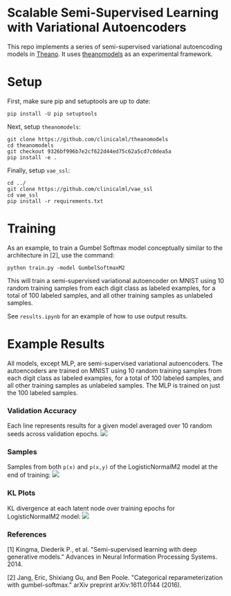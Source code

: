 # Scalable Semi-Supervised Learning with Variational Autoencoders
This repo implements a series of semi-supervised variational autoencoding models in [Theano](http://deeplearning.net/software/theano/).  It uses [theanomodels](https://github.com/clinicalml/theanomodels/tree/jmj/setup_package) as an experimental framework.

# Setup
First, make sure pip and setuptools are up to date:
```
pip install -U pip setuptools
```

Next, setup `theanomodels`:
```
git clone https://github.com/clinicalml/theanomodels
cd theanomodels
git checkout 9326bf996b7e2cf622d44ed75c62a5cd7c0dea5a
pip install -e .
```

Finally, setup `vae_ssl`:
```
cd ../
git clone https://github.com/clinicalml/vae_ssl
cd vae_ssl
pip install -r requirements.txt
```

# Training
As an example, to train a Gumbel Softmax model conceptually similar to the architecture in [2], use the command:
```
python train.py -model GumbelSoftmaxM2 
```
This will train a semi-supervised variational autoencoder on MNIST using 10 random training samples from each digit class as labeled examples, for a total of 100 labeled samples, and all other training samples as unlabeled samples.

See `results.ipynb` for an example of how to use output results.

# Example Results
All models, except MLP, are semi-supervised variational autoencoders. The autoencoders are trained on MNIST using 10 random training samples from each digit class as labeled examples, for a total of 100 labeled samples, and all other training samples as unlabeled samples.  The MLP is trained on just the 100 labeled samples.

### Validation Accuracy 
Each line represents results for a given model averaged over 10 random seeds across validation epochs.
![](https://github.com/clinicalml/vae_ssl/blob/master/plots/multi_seed_accuracy_validation.png)

### Samples 
Samples from both `p(x)` and `p(x,y)` of the LogisticNormalM2 model at the end of training:
![](https://github.com/clinicalml/vae_ssl/blob/master/plots/samples_LogisticNormalM2_shrp3.0_seed2.png)

### KL Plots
KL divergence at each latent node over training epochs for LogisticNormalM2 model:
![](https://github.com/clinicalml/vae_ssl/blob/master/plots/KL_Z_LogisticNormalM2_shrp3.0_seed2.png)

### References

[1] Kingma, Diederik P., et al. "Semi-supervised learning with deep generative models." Advances in Neural Information Processing Systems. 2014.

[2] Jang, Eric, Shixiang Gu, and Ben Poole. "Categorical reparameterization with gumbel-softmax." arXiv preprint arXiv:1611.01144 (2016). 



